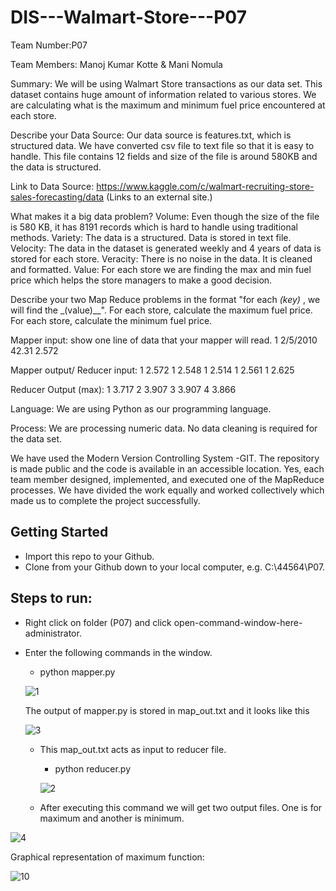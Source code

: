 # DIS---Walmart-Store---P07

Team Number:P07

Team Members: Manoj Kumar Kotte &
              Mani Nomula

Summary: We will be using Walmart Store transactions as our data set. This dataset contains huge amount of information related to various stores. We are calculating what is the maximum and minimum fuel price encountered at each store.

Describe your Data Source: Our data source is features.txt, which is structured data. We have converted csv file to text file so that it is easy to handle. This file contains 12 fields and size of the file is around 580KB and the data is structured.

Link to Data Source: https://www.kaggle.com/c/walmart-recruiting-store-sales-forecasting/data (Links to an external site.)

What makes it a big data problem?
Volume: Even though the size of the file is 580 KB, it has 8191 records which is hard to handle using traditional methods.
Variety: The data is a structured. Data is stored in text file.
Velocity: The data in the dataset is generated weekly and 4 years of data is stored for each store.
Veracity: There is no noise in the data. It is cleaned and formatted.
Value: For each store we are finding the max and min fuel price which helps the store managers to make a good decision.

Describe your two Map Reduce problems in the format "for each _(key)_ , we will find the _(value)__". 
For each store, calculate the maximum fuel price.
For each store, calculate the minimum fuel price.

Mapper input:  show one line of data that your mapper will read.
1 2/5/2010  42.31 2.572

Mapper output/ Reducer input:
1      2.572
1      2.548
1      2.514
1      2.561
1      2.625

Reducer Output (max):
1          3.717
2          3.907
3          3.907
4          3.866

Language: We are using Python as our programming language.

Process: We are processing numeric data. No data cleaning is required for the data set.


We have used the Modern Version Controlling System -GIT. The repository is made public and the code is available in an accessible location. Yes, each team member designed, implemented, and executed one of the MapReduce processes. We have divided the work equally and worked collectively which made us to complete the project successfully.




## Getting Started

- Import this repo to your Github.
- Clone from your Github down to your local computer, e.g. C:\44564\P07.

## Steps to run:

- Right click on folder (P07) and click open-command-window-here-administrator.
- Enter the following commands in the window.
	- python mapper.py
	
	
	![1](https://cloud.githubusercontent.com/assets/22262884/25057522/4ad6d348-2136-11e7-8e74-0902b78adc64.PNG)

	The output of mapper.py is stored in map_out.txt and it looks like this
	
	![3](https://cloud.githubusercontent.com/assets/22262884/25057552/9f109a5c-2136-11e7-910f-efe7e81c9d50.PNG)

	
  - This  map_out.txt acts as input to reducer file.
  
	- python reducer.py
	
	![2](https://cloud.githubusercontent.com/assets/22262884/25057525/5429d67a-2136-11e7-9af6-7f11d20761cb.PNG)

	
  - After executing this command we will get two output files. One is for maximum and another is minimum.


![4](https://cloud.githubusercontent.com/assets/22262884/25057553/a04779f4-2136-11e7-9cd6-676e6a049211.PNG)


Graphical representation of maximum function:

![10](https://cloud.githubusercontent.com/assets/22262884/25250052/bf9f2e62-25d9-11e7-860c-9ad72632f914.PNG)

